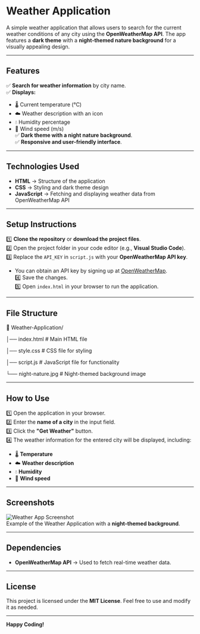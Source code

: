 #  Weather Application  

A simple weather application that allows users to search for the current weather conditions of any city using the **OpenWeatherMap API**. The app features a **dark theme** with a **night-themed nature background** for a visually appealing design.  

---

## Features  
✅ **Search for weather information** by city name.  
✅ **Displays:**  
   - 🌡️ Current temperature (°C)  
   - ☁️ Weather description with an icon  
   - 💧 Humidity percentage  
   - 💨 Wind speed (m/s)  
✅ **Dark theme with a night nature background**.  
✅ **Responsive and user-friendly interface**.  

---

## Technologies Used  
- **HTML** → Structure of the application  
- **CSS** → Styling and dark theme design  
- **JavaScript** → Fetching and displaying weather data from OpenWeatherMap API  

---

## Setup Instructions  

1️⃣ **Clone the repository** or **download the project files**.  
2️⃣ Open the project folder in your code editor (e.g., **Visual Studio Code**).  
3️⃣ Replace the `API_KEY` in `script.js` with your **OpenWeatherMap API key**.  
   - You can obtain an API key by signing up at [OpenWeatherMap](https://home.openweathermap.org/users/sign_up).  
4️⃣ Save the changes.  
5️⃣ Open `index.html` in your browser to run the application.  

---

## File Structure  

📁 Weather-Application/ 

│── index.html # Main HTML file 

│── style.css # CSS file for styling 

│── script.js # JavaScript file for functionality 

└── night-nature.jpg # Night-themed background image

---

## How to Use  

1️⃣ Open the application in your browser.  
2️⃣ Enter the **name of a city** in the input field.  
3️⃣ Click the **"Get Weather"** button.  
4️⃣ The weather information for the entered city will be displayed, including:  
   - 🌡️ **Temperature**  
   - ☁️ **Weather description**  
   - 💧 **Humidity**  
   - 💨 **Wind speed**  

---

## Screenshots  

![Weather App Screenshot](https://github.com/user-attachments/assets/6efe7079-7972-4ee8-ad06-64dd9401668e)  
Example of the Weather Application with a **night-themed background**.  

---

## Dependencies  
- **OpenWeatherMap API** → Used to fetch real-time weather data.  

---

## License  

This project is licensed under the **MIT License**. Feel free to use and modify it as needed.  

---

 **Happy Coding!**   

